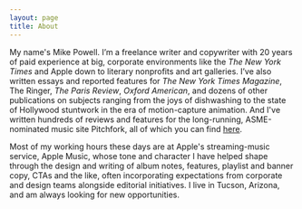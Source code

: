 ```yaml
---
layout: page
title: About
---
```


My name's Mike Powell. I’m a freelance writer and copywriter with 20 years of paid experience at big, corporate environments like the _The New York Times_ and Apple down to literary nonprofits and art galleries. I’ve also written essays and reported features for _The New York Times Magazine_, The Ringer, _The Paris Review_, _Oxford American_, and dozens of other publications on subjects ranging from the joys of dishwashing to the state of Hollywood stuntwork in the era of motion-capture animation. And I've written hundreds of reviews and features for the long-running, ASME-nominated music site Pitchfork, all of which you can find [here](https://pitchfork.com/staff/mike-powell/). 

Most of my working hours these days are at Apple's streaming-music service, Apple Music, whose tone and character I have helped shape through the design and writing of album notes, features, playlist and banner copy, CTAs and the like, often incorporating expectations from corporate and design teams alongside editorial initiatives. I live in Tucson, Arizona, and am always looking for new opportunities. 
